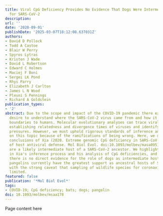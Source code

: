 ```yaml
---
title: Viral CpG Deficiency Provides No Evidence That Dogs Were Intermediate Hosts
  for SARS-CoV-2
description:
url: ''
date: '2020-09-01'
publishDate: '2025-03-07T18:12:08.637031Z'
authors:
- David D Pollock
- Todd A Castoe
- Blair W Perry
- Spyros Lytras
- Kristen J Wade
- David L Robertson
- Edward C Holmes
- Maciej F Boni
- Sergei LK Pond
- Rhys Parry
- Elizabeth J Carlton
- James L N Wood
- Pleuni S Pennings
- Richard A Goldstein
publication_types:
- '2'
abstract: Due to the scope and impact of the COVID-19 pandemic there exists a strong
  desire to understand where the SARS-CoV-2 virus came from and how it jumped species
  boundaries to humans. Molecular evolutionary analyses can trace viral origins by
  establishing relatedness and divergence times of viruses and identifying past selective
  pressures. However, we must uphold rigorous standards of inference and interpretation
  on this topic because of the ramifications of being wrong. Here, we dispute the
  conclusions of Xia (2020. Extreme genomic CpG deficiency in SARS-CoV-2 and evasion
  of host antiviral defense. Mol Biol Evol. doi:10.1093/molbev/masa095) that dogs
  are a likely intermediate host of a SARS-CoV-2 ancestor. We highlight major flaws
  in Xia's inference process and his analysis of CpG deficiencies, and conclude that
  there is no direct evidence for the role of dogs as intermediate hosts. Bats and
  pangolins currently have the greatest support as ancestral hosts of SARS-CoV-2,
  with the strong caveat that sampling of wildlife species for coronaviruses has been
  limited.
featured: false
publication: '*Mol Biol Evol*'
tags:
- COVID-19; CpG deficiency; bats; dogs; pangolin
doi: 10.1093/molbev/msaa178
---
```


Page content here